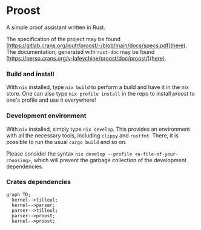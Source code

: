 # Proost

A simple proof assistant written in Rust.

The specification of the project may be found [https://gitlab.crans.org/loutr/proost/-/blob/main/docs/specs.pdf](here).
The documentation, generated with `rust-doc` may be found [https://perso.crans.org/v-lafeychine/proost/doc/proost/](here).


### Build and install
With `nix` installed, type `nix build` to perform a build and have it in the nix store. One can also type `nix profile install` in the repo to install *proost* to one's profile and use it everywhere!


### Development environment
With `nix` installed, simply type `nix develop`. This provides an environment with all the necessary tools, including `clippy` and `rustfmt`. There, it is possible to run the usual `cargo build` and so on.

Please consider the syntax `nix develop --profile <a-file-of-your-choosing>`, which will prevent the garbage collection of the development dependencies.


### Crates dependencies
```mermaid
graph TD;
  kernel-->tilleul;
  kernel-->parser;
  parser-->tilleul; 
  parser-->proost;
  kernel-->proost;
```
